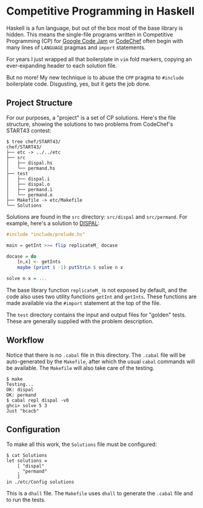 # Competitive Programming in Haskell

Haskell is a fun language, but out of the box most of the base library is
hidden.  This means the single-file programs written in Competitive Programming
(CP) for [Google Code Jam](https://codingcompetitions.withgoogle.com/codejam)
or [CodeChef](https://www.codechef.com/) often begin with many lines of
`LANGUAGE` pragmas and `import` statements.

For years I just wrapped all that boilerplate in `vim` fold markers, copying an
ever-expanding header to each solution file.

But no more! My new technique is to abuse the `CPP` pragma to `#include`
boilerplate code. Disgusting, yes, but it gets the job done.

## Project Structure

For our purposes, a "project" is a set of CP solutions. Here's the file
structure, showing the solutions to two problems from CodeChef's START43
contest:

```
$ tree chef/START43/
chef/START43/
├── etc -> ../../etc
├── src
│   ├── dispal.hs
│   └── permand.hs
├── test
│   ├── dispal.i
│   ├── dispal.o
│   ├── permand.i
│   └── permand.o
├── Makefile -> etc/Makefile
└── Solutions
```

Solutions are found in the `src` directory: `src/dispal` and `src/permand`.
For example, here's a solution to
[DISPAL](https://www.codechef.com/submit-v2/DISPAL):

```haskell
#include "include/prelude.hs"

main = getInt >>= flip replicateM_ docase

docase = do
    [n,x] <- getInts
    maybe (print $ -1) putStrLn $ solve n x

solve n x = ...
```

The base library function `replicateM_` is not exposed by default, and the code
also uses two utility functions `getInt` and `getInts`. These functions are
made available via the `#import` statement at the top of the file.

The `test` directory contains the input and output files for "golden" tests.
These are generally supplied with the problem description.

## Workflow

Notice that there is no `.cabal` file in this directory. The `.cabal` file will
be auto-generated by the `Makefile`, after which the usual `cabal` commands
will be available. The `Makefile` will also take care of the testing.

```
$ make
Testing...
OK: dispal
OK: permand
$ cabal repl dispal -v0
ghci> solve 5 3
Just "bcacb"
```

## Configuration

To make all this work, the `Solutions` file must be configured:

```
$ cat Solutions
let solutions = 
    [ "dispal"
    , "permand"
    ]
in ./etc/Config solutions
```

This is a `dhall` file. The `Makefile` uses `dhall` to generate the `.cabal`
file and to run the tests.
